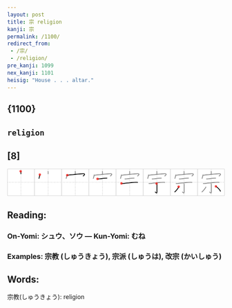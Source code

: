 ```yaml
---
layout: post
title: 宗 religion
kanji: 宗
permalink: /1100/
redirect_from:
 - /宗/
 - /religion/
pre_kanji: 1099
nex_kanji: 1101
heisig: "House . . . altar."
---
```


## {1100}

## `religion`

## [8]

<div class="stroke"><img src="../images/E5AE97.png" /></div>

## Reading:

### On-Yomi: シュウ、ソウ &mdash; Kun-Yomi: むね

### Examples: 宗教 (しゅうきょう), 宗派 (しゅうは), 改宗 (かいしゅう)

## Words:

宗教(しゅうきょう): religion
